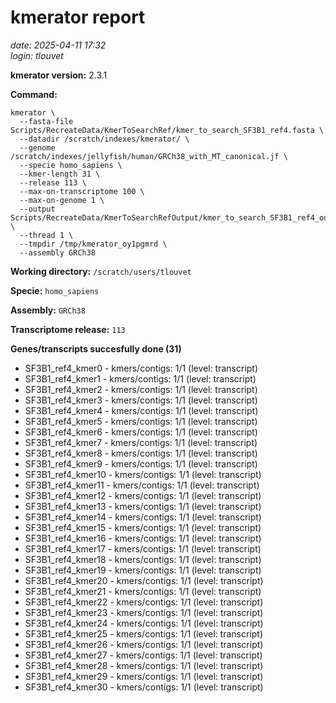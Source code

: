# kmerator report
*date: 2025-04-11 17:32*  
*login: tlouvet*

**kmerator version:** 2.3.1

**Command:**

```
kmerator \
  --fasta-file Scripts/RecreateData/KmerToSearchRef/kmer_to_search_SF3B1_ref4.fasta \
  --datadir /scratch/indexes/kmerator/ \
  --genome /scratch/indexes/jellyfish/human/GRCh38_with_MT_canonical.jf \
  --specie homo_sapiens \
  --kmer-length 31 \
  --release 113 \
  --max-on-transcriptome 100 \
  --max-on-genome 1 \
  --output Scripts/RecreateData/KmerToSearchRefOutput/kmer_to_search_SF3B1_ref4_output \
  --thread 1 \
  --tmpdir /tmp/kmerator_oy1pgmrd \
  --assembly GRCh38
```

**Working directory:** `/scratch/users/tlouvet`

**Specie:** `homo_sapiens`

**Assembly:** `GRCh38`

**Transcriptome release:** `113`

**Genes/transcripts succesfully done (31)**

- SF3B1_ref4_kmer0 - kmers/contigs: 1/1 (level: transcript)
- SF3B1_ref4_kmer1 - kmers/contigs: 1/1 (level: transcript)
- SF3B1_ref4_kmer2 - kmers/contigs: 1/1 (level: transcript)
- SF3B1_ref4_kmer3 - kmers/contigs: 1/1 (level: transcript)
- SF3B1_ref4_kmer4 - kmers/contigs: 1/1 (level: transcript)
- SF3B1_ref4_kmer5 - kmers/contigs: 1/1 (level: transcript)
- SF3B1_ref4_kmer6 - kmers/contigs: 1/1 (level: transcript)
- SF3B1_ref4_kmer7 - kmers/contigs: 1/1 (level: transcript)
- SF3B1_ref4_kmer8 - kmers/contigs: 1/1 (level: transcript)
- SF3B1_ref4_kmer9 - kmers/contigs: 1/1 (level: transcript)
- SF3B1_ref4_kmer10 - kmers/contigs: 1/1 (level: transcript)
- SF3B1_ref4_kmer11 - kmers/contigs: 1/1 (level: transcript)
- SF3B1_ref4_kmer12 - kmers/contigs: 1/1 (level: transcript)
- SF3B1_ref4_kmer13 - kmers/contigs: 1/1 (level: transcript)
- SF3B1_ref4_kmer14 - kmers/contigs: 1/1 (level: transcript)
- SF3B1_ref4_kmer15 - kmers/contigs: 1/1 (level: transcript)
- SF3B1_ref4_kmer16 - kmers/contigs: 1/1 (level: transcript)
- SF3B1_ref4_kmer17 - kmers/contigs: 1/1 (level: transcript)
- SF3B1_ref4_kmer18 - kmers/contigs: 1/1 (level: transcript)
- SF3B1_ref4_kmer19 - kmers/contigs: 1/1 (level: transcript)
- SF3B1_ref4_kmer20 - kmers/contigs: 1/1 (level: transcript)
- SF3B1_ref4_kmer21 - kmers/contigs: 1/1 (level: transcript)
- SF3B1_ref4_kmer22 - kmers/contigs: 1/1 (level: transcript)
- SF3B1_ref4_kmer23 - kmers/contigs: 1/1 (level: transcript)
- SF3B1_ref4_kmer24 - kmers/contigs: 1/1 (level: transcript)
- SF3B1_ref4_kmer25 - kmers/contigs: 1/1 (level: transcript)
- SF3B1_ref4_kmer26 - kmers/contigs: 1/1 (level: transcript)
- SF3B1_ref4_kmer27 - kmers/contigs: 1/1 (level: transcript)
- SF3B1_ref4_kmer28 - kmers/contigs: 1/1 (level: transcript)
- SF3B1_ref4_kmer29 - kmers/contigs: 1/1 (level: transcript)
- SF3B1_ref4_kmer30 - kmers/contigs: 1/1 (level: transcript)
